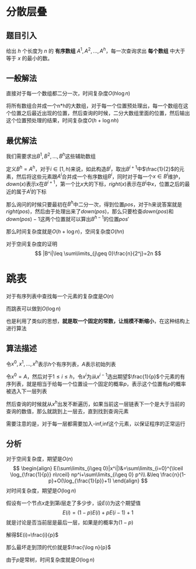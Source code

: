 # 分散层叠

## 题目引入

给出 $h$ 个长度为 $n$ 的 **有序数组** $A^1,A^2,...,A^h$，每一次查询求出 **每个数组** 中大于等于 $x$ 的最小的数。

## 一般解法

直接对于每一个数组都二分一次，时间复杂度$O(h\log n)$​

将所有数组合并成一个n*h的大数组，对于每一个位置预处理出，每一个数组在这个位置之后最近出现的位置，然后查询的时候，二分大数组里面的位置，然后输出这个位置预处理的结果，时间复杂度$O(h+\log nh)$

## 最优解法

我们需要求出$B^1,B^2,...,B^h$这些辅助数组

定义$B^h=A^h$，对于$i\in [1,h)$来说，如此构造$B^i$，取出$B^{i+1}$中$\frac{1}{2}$的元素，然后将这些元素跟$A^i$合并成一个有序数组$B^i$，同时对于每一个$x\in B^i$维护，$down(x)$表示x在$B^{i+1}$，第一个比$x$大的下标，$right(x)$表示在$B^i$中$x$，位置之后的最近的属于$A^i$的下标

那么询问的时候只要最初在$B^h$中二分一次，得到位置$pos$，对于h来说答案就是$right(pos)$，然后由于处理出来了$down(pos)$，那么只要检查$down(pos)$和$down(pos)-1$这两个位置就可以算出$B^{h-1}$的位置$pos'$

那么时间复杂度就是$O(h+\log n)$，空间复杂度$O(hn)$

对于空间复杂度的证明
$$
|B^i|\leq \sum\limits_{j\geq 0}\frac{n}{2^j}=2n
$$

# 跳表

对于有序列表中查找每一个元素的复杂度是$O(n)$

而跳表可以做到$O(\log n)$

也是利用了类似的思想，**就是取一个固定的常数，让规模不断缩小**，在这种结构上进行算法

## 算法描述

令$x^0,x^1,...,x^h$表示$h$​个有序列表，$A$表示初始列表

令$x^0=A$，然后对于$1\leq i\leq h$，令$x^i$为从$x^{i-1}$选出期望$\frac{1}{p}$个元素的有序列表，就是相当于给每一个位置设一个固定的概率$p$，表示这个位置有$p$的概率被选入下一层列表

然后查询的时候就从$x^h$出发不断遍历，如果当前这一层链表下一个是大于当前的查询的数值，那么就跳到上一层去，直到找到查询元素

需要注意的是，对于每一层都需要加入-inf,inf这个元素，以保证程序的正常运行

## 分析

对于空间复杂度，期望是$O(n)$
$$
\begin{align}
E(\sum\limits_{i\geq 0}|x^i|)&=\sum\limits_{i=0}^{\lceil \log_{\frac{1}{p}} n\rceil} np^i+\sum\limits_{i\geq 0} p^i\\
&\leq \frac{n}{1-p}+O(\log_{\frac{1}{p}}+1)
\end{align}
$$
对时间复杂度，期望是$O(\log n)$

假设有一个节点$x$​走到第$i$​层走了多少步，设$E(i)$​为这个期望值
$$
E(i)=(1-p)E(i)+pE(i-1)+1
$$
就是讨论是否当前层是最后一层，如果是的概率为$(1-p)$

解得$E(i)=\frac{i}{p}$​

那么最坏走到顶的代价就是$\frac{\log n}{p}$

由于$p$是常树，时间复杂度就是$O(\log n)$
